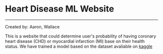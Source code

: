 # Heart Disease ML Website
---
Created by: Aaron, Wallace

This is a website that could determine user's probability of having coronary heart disease (CHD) or myocardial infarction (MI) base on their health status.
We have trained a model based on the dataset avaliable on [kaggle](https://www.kaggle.com/datasets/kamilpytlak/personal-key-indicators-of-heart-disease) 

